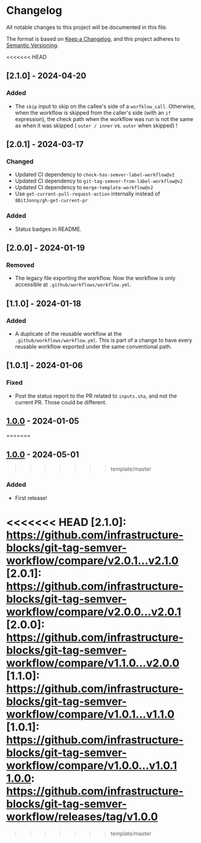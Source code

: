 # Changelog

All notable changes to this project will be documented in this file.

The format is based on [Keep a Changelog](https://keepachangelog.com/en/1.1.0/),
and this project adheres to [Semantic Versioning](https://semver.org/spec/v2.0.0.html).

<<<<<<< HEAD
## [2.1.0] - 2024-04-20

### Added

- The `skip` input to skip on the callee's side of a `worfklow_call`. Otherwise, when the workflow is skipped from
  the caller's side (with an `if` expression), the check path when the workflow was run is not the same as when
  it was skipped ( `outer / inner` vs. `outer` when skipped) !


## [2.0.1] - 2024-03-17

### Changed

- Updated CI dependency to `check-has-semver-label-workflow@v2`
- Updated CI dependency to `git-tag-semver-from-label-workflow@v2`
- Updated CI dependency to `merge-template-workflow@v2`
- Use `get-current-pull-request-action` internally instead of `8BitJonny/gh-get-current-pr`

### Added

- Status badges in README.

## [2.0.0] - 2024-01-19

### Removed

- The legacy file exporting the workflow. Now the workflow is only accessible at `.github/workflows/workflow.yml`.

## [1.1.0] - 2024-01-18

### Added

- A duplicate of the reusable workflow at the `.github/workflows/workflow.yml`. This is part of a change to have
  every reusable workflow exported under the same conventional path.

## [1.0.1] - 2024-01-06

### Fixed

- Post the status report to the PR related to `inputs.sha`, and not the current PR. Those could be different.

## [1.0.0] - 2024-01-05
=======
## [1.0.0] - 2024-05-01
>>>>>>> template/master

### Added

- First release!

<<<<<<< HEAD
[2.1.0]: https://github.com/infrastructure-blocks/git-tag-semver-workflow/compare/v2.0.1...v2.1.0
[2.0.1]: https://github.com/infrastructure-blocks/git-tag-semver-workflow/compare/v2.0.0...v2.0.1
[2.0.0]: https://github.com/infrastructure-blocks/git-tag-semver-workflow/compare/v1.1.0...v2.0.0
[1.1.0]: https://github.com/infrastructure-blocks/git-tag-semver-workflow/compare/v1.0.1...v1.1.0
[1.0.1]: https://github.com/infrastructure-blocks/git-tag-semver-workflow/compare/v1.0.0...v1.0.1
[1.0.0]: https://github.com/infrastructure-blocks/git-tag-semver-workflow/releases/tag/v1.0.0
=======
[1.0.0]: https://github.com/infrastructure-blocks/github-actions-workflow-template/releases/tag/v0.1.0
>>>>>>> template/master
